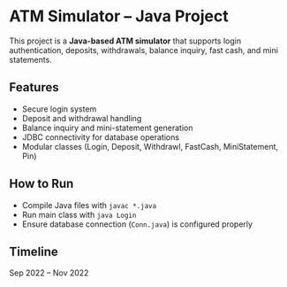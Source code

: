 # ATM Simulator – Java Project  

This project is a **Java-based ATM simulator** that supports login authentication, deposits, withdrawals, balance inquiry, fast cash, and mini statements.  

## Features  
- Secure login system  
- Deposit and withdrawal handling  
- Balance inquiry and mini-statement generation  
- JDBC connectivity for database operations  
- Modular classes (Login, Deposit, Withdrawl, FastCash, MiniStatement, Pin)  

## How to Run  
- Compile Java files with `javac *.java`  
- Run main class with `java Login`  
- Ensure database connection (`Conn.java`) is configured properly  

## Timeline  
Sep 2022 – Nov 2022

